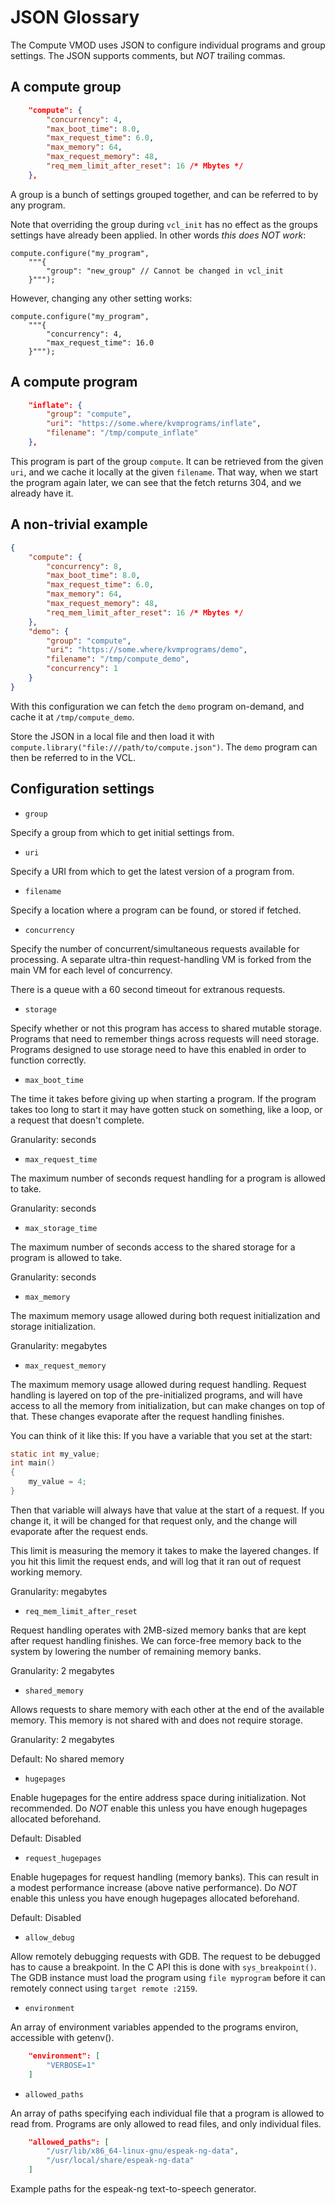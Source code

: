 # JSON Glossary

The Compute VMOD uses JSON to configure individual programs and group settings. The JSON supports comments, but *NOT* trailing commas.

## A compute group

```json
	"compute": {
		"concurrency": 4,
		"max_boot_time": 8.0,
		"max_request_time": 6.0,
		"max_memory": 64,
		"max_request_memory": 48,
		"req_mem_limit_after_reset": 16 /* Mbytes */
	},
```

A group is a bunch of settings grouped together, and can be referred to by any program.

Note that overriding the group during `vcl_init` has no effect as the groups settings have already been applied. In other words _this does NOT work_:

```vcl
compute.configure("my_program",
	"""{
		"group": "new_group" // Cannot be changed in vcl_init
	}""");
```

However, changing any other setting works:
```vcl
compute.configure("my_program",
	"""{
		"concurrency": 4,
		"max_request_time": 16.0
	}""");
```

## A compute program

```json
	"inflate": {
		"group": "compute",
		"uri": "https://some.where/kvmprograms/inflate",
		"filename": "/tmp/compute_inflate"
	},
```

This program is part of the group `compute`. It can be retrieved from the given `uri`, and we cache it locally at the given `filename`. That way, when we start the program again later, we can see that the fetch returns 304, and we already have it.

## A non-trivial example

```json
{
	"compute": {
		"concurrency": 8,
		"max_boot_time": 8.0,
		"max_request_time": 6.0,
		"max_memory": 64,
		"max_request_memory": 48,
		"req_mem_limit_after_reset": 16 /* Mbytes */
	},
	"demo": {
		"group": "compute",
		"uri": "https://some.where/kvmprograms/demo",
		"filename": "/tmp/compute_demo",
		"concurrency": 1
	}
}
```

With this configuration we can fetch the `demo` program on-demand, and cache it at `/tmp/compute_demo`.

Store the JSON in a local file and then load it with `compute.library("file:///path/to/compute.json")`. The `demo` program can then be referred to in the VCL.

## Configuration settings

* `group`

Specify a group from which to get initial settings from.

* `uri`

Specify a URI from which to get the latest version of a program from.

* `filename`

Specify a location where a program can be found, or stored if fetched.

* `concurrency`

Specify the number of concurrent/simultaneous requests available for processing. A separate ultra-thin request-handling VM is forked from the main VM for each level of concurrency.

There is a queue with a 60 second timeout for extranous requests.

* `storage`

Specify whether or not this program has access to shared mutable storage. Programs that need to remember things across requests will need storage. Programs designed to use storage need to have this enabled in order to function correctly.

* `max_boot_time`

The time it takes before giving up when starting a program. If the program takes too long to start it may have gotten stuck on something, like a loop, or a request that doesn't complete.

Granularity: seconds

* `max_request_time`

The maximum number of seconds request handling for a program is allowed to take.

Granularity: seconds

* `max_storage_time`

The maximum number of seconds access to the shared storage for a program is allowed to take.

Granularity: seconds

* `max_memory`

The maximum memory usage allowed during both request initialization and storage initialization.

Granularity: megabytes

* `max_request_memory`

The maximum memory usage allowed during request handling. Request handling is layered on top of the pre-initialized programs, and will have access to all the memory from initialization, but can make changes on top of that. These changes evaporate after the request handling finishes.

You can think of it like this: If you have a variable that you set at the start:
```C
static int my_value;
int main()
{
	my_value = 4;
}
```
Then that variable will always have that value at the start of a request. If you change it, it will be changed for that request only, and the change will evaporate after the request ends.

This limit is measuring the memory it takes to make the layered changes. If you hit this limit the request ends, and will log that it ran out of request working memory.

Granularity: megabytes

* `req_mem_limit_after_reset`

Request handling operates with 2MB-sized memory banks that are kept after request handling finishes. We can force-free memory back to the system by lowering the number of remaining memory banks.

Granularity: 2 megabytes

* `shared_memory`

Allows requests to share memory with each other at the end of the available memory. This memory is not shared with and does not require storage.

Granularity: 2 megabytes

Default: No shared memory

* `hugepages`

Enable hugepages for the entire address space during initialization. Not recommended. Do *NOT* enable this unless you have enough hugepages allocated beforehand.

Default: Disabled

* `request_hugepages`

Enable hugepages for request handling (memory banks). This can result in a modest performance increase (above native performance). Do *NOT* enable this unless you have enough hugepages allocated beforehand.

Default: Disabled

* `allow_debug`

Allow remotely debugging requests with GDB. The request to be debugged has to cause a breakpoint. In the C API this is done with `sys_breakpoint()`. The GDB instance must load the program using `file myprogram` before it can remotely connect using `target remote :2159`.


* `environment`

An array of environment variables appended to the programs environ, accessible with getenv().

```json
	"environment": [
		"VERBOSE=1"
	]
```

* `allowed_paths`

An array of paths specifying each individual file that a program is allowed to read from. Programs are only allowed to read files, and only individual files.

```json
	"allowed_paths": [
		"/usr/lib/x86_64-linux-gnu/espeak-ng-data",
		"/usr/local/share/espeak-ng-data"
	]
```

Example paths for the espeak-ng text-to-speech generator.
